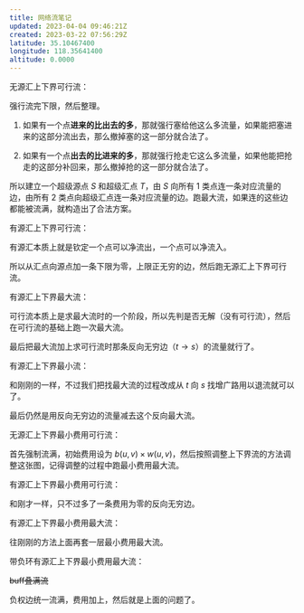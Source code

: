 ```yaml
---
title: 网络流笔记
updated: 2023-04-04 09:46:21Z
created: 2023-03-22 07:56:29Z
latitude: 35.10467400
longitude: 118.35641400
altitude: 0.0000
---
```


无源汇上下界可行流：

强行流完下限，然后整理。

1. 如果有一个点**进来的比出去的多**，那就强行塞给他这么多流量，如果能把塞进来的这部分流出去，那么撤掉塞的这一部分就合法了。

2. 如果有一个点**出去的比进来的多**，那就强行抢走它这么多流量，如果他能把抢走的这部分补回来，那么撤掉抢的这一部分就合法了。

所以建立一个超级源点 $S$ 和超级汇点 $T$，由 $S$ 向所有 1 类点连一条对应流量的边，由所有 2 类点向超级汇点连一条对应流量的边。跑最大流，如果连的这些边都能被流满，就构造出了合法方案。

有源汇上下界可行流：

有源汇本质上就是钦定一个点可以净流出，一个点可以净流入。

所以从汇点向源点加一条下限为零，上限正无穷的边，然后跑无源汇上下界可行流。

有源汇上下界最大流：

可行流本质上是求最大流时的一个阶段，所以先判是否无解（没有可行流），然后在可行流的基础上跑一次最大流。

最后把最大流加上求可行流时那条反向无穷边（$t\to s$）的流量就行了。

有源汇上下界最小流：

和刚刚的一样，不过我们把找最大流的过程改成从 $t$ 向 $s$ 找增广路用以退流就可以了。

最后仍然是用反向无穷边的流量减去这个反向最大流。

无源汇上下界最小费用可行流：

首先强制流满，初始费用设为 $b(u,v)\times w(u,v)$，然后按照调整上下界流的方法调整这张图，记得调整的过程中跑最小费用最大流。

有源汇上下界最小费用可行流：

和刚才一样，只不过多了一条费用为零的反向无穷边。

有源汇上下界最小费用最大流：

往刚刚的方法上面再套一层最小费用最大流。

带负环有源汇上下界最小费用最大流：

~~buff叠满流~~

负权边统一流满，费用加上，然后就是上面的问题了。
